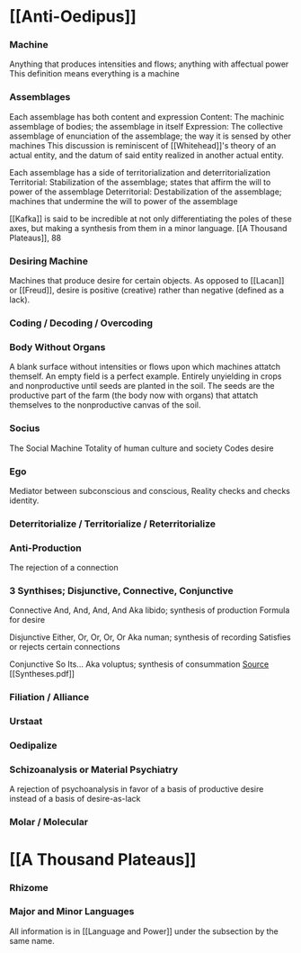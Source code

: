 # [[Anti-Oedipus]]

### Machine
Anything that produces intensities and flows; anything with affectual power
	This definition means everything is a machine

### Assemblages

Each assemblage has both content and expression
	Content: The machinic assemblage of bodies; the assemblage in itself 
	Expression: The collective assemblage of enunciation of the assemblage; the way it is sensed by other machines
		This discussion is reminiscent of [[Whitehead]]'s theory of an actual entity, and the datum of said entity realized in another actual entity.

Each assemblage has a side of territorialization and deterritorialization
	Territorial: Stabilization of the assemblage; states that affirm the will to power of the assemblage
	Deterritorial: Destabilization of the assemblage; machines that undermine the will to power of the assemblage

[[Kafka]] is said to be incredible at not only differentiating the poles of these axes, but making a synthesis from them in a minor language. [[A Thousand Plateaus]], 88

### Desiring Machine
Machines that produce desire for certain objects. 
	As opposed to [[Lacan]] or [[Freud]], desire is positive (creative) rather than negative (defined as a lack). 

### Coding / Decoding / Overcoding

### Body Without Organs
A blank surface without intensities or flows upon which machines attatch themself. 
	An empty field is a perfect example. Entirely unyielding in crops and nonproductive until seeds are planted in the soil. The seeds are the productive part of the farm (the body now with organs) that attatch themselves to the nonproductive canvas of the soil.

### Socius
The Social Machine
	Totality of human culture and society
	Codes desire

### Ego
Mediator between subconscious and conscious, Reality checks and checks identity.

### Deterritorialize / Territorialize / Reterritorialize

### Anti-Production
The rejection of a connection

### 3 Synthises; Disjunctive, Connective, Conjunctive
Connective
	And, And, And, And
	Aka libido; synthesis of production
	Formula for desire

Disjunctive
	Either, Or, Or, Or, Or
	Aka numan; synthesis of recording
	Satisfies or rejects certain connections

Conjunctive
	So Its...
	Aka voluptus; synthesis of consummation
		[Source](https://anarchistwithoutcontent.files.wordpress.com/2011/06/deleuze-and-guattari-three-syntheses-of-unconscious.pdf)
		[[Syntheses.pdf]]

### Filiation / Alliance

### Urstaat

### Oedipalize

### Schizoanalysis or Material Psychiatry
A rejection of psychoanalysis in favor of a basis of productive desire instead of a basis of desire-as-lack

### Molar / Molecular

# [[A Thousand Plateaus]]

### Rhizome

### Major and Minor Languages 
All information is in [[Language and Power]] under the subsection by the same name.

